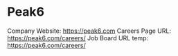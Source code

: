 # Peak6

Company Website: https://peak6.com
Careers Page URL: https://peak6.com/careers/
Job Board URL temp: https://peak6.com/careers/
